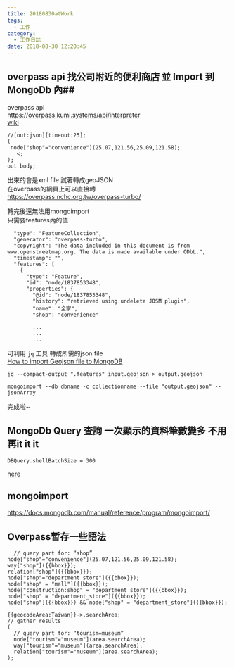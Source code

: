 ```yaml
---
title: 20180830atWork
tags:
  - 工作
category:
  - 工作日誌
date: 2018-08-30 12:20:45
---
```

## overpass api 找公司附近的便利商店 並 Import 到 MongoDb 內## 

overpass api  
https://overpass.kumi.systems/api/interpreter  
[wiki](https://wiki.openstreetmap.org/wiki/Overpass_API)  

```
//[out:json][timeout:25];
(
 node["shop"="convenience"](25.07,121.56,25.09,121.58);
   <;
);
out body;
```

出來的會是xml file 試著轉成geoJSON  
在overpass的網頁上可以直接轉  
https://overpass.nchc.org.tw/overpass-turbo/  

轉完後還無法用mongoimport  
只需要features內的值  

```
  "type": "FeatureCollection",
  "generator": "overpass-turbo",
  "copyright": "The data included in this document is from www.openstreetmap.org. The data is made available under ODbL.",
  "timestamp": "",
  "features": [
    {
      "type": "Feature",
      "id": "node/1837853348",
      "properties": {
        "@id": "node/1837853348",
        "history": "retrieved using undelete JOSM plugin",
        "name": "全家",
        "shop": "convenience"

        ...
        ...
        ...
```

可利用 `jq` 工具 轉成所需的json file  
[How to import Geojson file to MongoDB](https://stackoverflow.com/questions/22029114/how-to-import-geojson-file-to-mongodb)  

```
jq --compact-output ".features" input.geojson > output.geojson

mongoimport --db dbname -c collectionname --file "output.geojson" --jsonArray
```

完成啦~  

## MongoDb Query 查詢 一次顯示的資料筆數變多 不用再it it it ##

```
DBQuery.shellBatchSize = 300
```

[here](https://stackoverflow.com/questions/3705517/how-to-print-out-more-than-20-items-documents-in-mongodbs-shell)

## mongoimport ##

https://docs.mongodb.com/manual/reference/program/mongoimport/  


## Overpass暫存一些語法 ##

```
  // query part for: “shop”
node["shop"="convenience"](25.07,121.56,25.09,121.58);
way["shop"]({{bbox}});
relation["shop"]({{bbox}});
node["shop"="department store"]({{bbox}});
node["shop" = "mall"]({{bbox}});
node["construction:shop" = "department store"]({{bbox}});
node["shop" = "department_store"]({{bbox}});
node["shop"]({{bbox}}) && node["shop" = "department_store"]({{bbox}});

{{geocodeArea:Taiwan}}->.searchArea;
// gather results
(
  // query part for: “tourism=museum”
  node["tourism"="museum"](area.searchArea);
  way["tourism"="museum"](area.searchArea);
  relation["tourism"="museum"](area.searchArea);
);
```